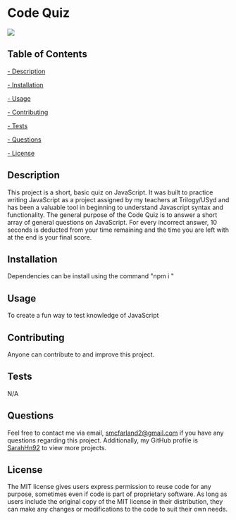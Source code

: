 # Code Quiz

  ![](https://img.shields.io/badge/License-MIT-lightgreen)

  ## Table of Contents
   
   [ - Description](#description)
 
   [ - Installation](#installation)
 
   [ - Usage](#usage)
   
   [ - Contributing](#contributing)
   
   [ - Tests](#tests)
   
   [ - Questions](#questions)
  
   [ - License](#license)

 
   ## Description
  This project is a short, basic quiz on JavaScript. It was built to practice writing JavaScript as a project assigned by my teachers at Trilogy/USyd and has been a valuable tool in beginning to understand Javascript syntax and functionality. The general purpose of the Code Quiz is to answer a short array of general questions on JavaScript. For every incorrect answer, 10 seconds is deducted from your time remaining and the time you are left with at the end is your final score.
  
  
  ## Installation
 Dependencies can be install using the command "npm i <module>"
 

  ## Usage
 To create a fun way to test knowledge of JavaScript
 
  
  ## Contributing
  Anyone can contribute to and improve this project. 
 
  
  ## Tests
  N/A
  

  ## Questions
  Feel free to contact me via email, smcfarland2@gmail.com if you have any questions regarding this project. 
  Additionally, my GitHub profile is [SarahHn92](https://github.com/SarahHn92) to view more projects.

  ## License
  The MIT license gives users express permission to reuse code for any purpose, 
sometimes even if code is part of proprietary software. As long as users include the original 
copy of the MIT license in their distribution, they can make any changes or modifications to the 
code to suit their own needs.
